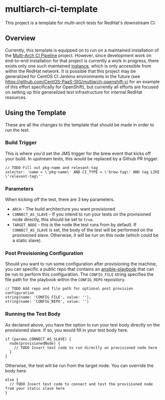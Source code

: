 # multiarch-ci-template
This project is a template for multi-arch tests for RedHat's downstream CI.

## Overview
Currently, this template is equipped on to run on a maintained installation of the [Multi-Arch CI Pipeline](https://github.com/jaypoulz/multiarch-ci-pipeline) project. However, since development work on end-to-end installation for that project is currently a work in progress, there exists only one such maintained [instance](https://multiarch-qe-aos-jenkins.rhev-ci-vms.eng.rdu2.redhat.com), which is only accessible from within the RedHat network. It is possible that this project may be generalized for CentOS CI Jenkins environments in the future (see https://github.com/CentOS-PaaS-SIG/multiarch-openshift-ci for an example of this effort specifically for OpenShift), but currently all efforts are focused on setting up this generalized test infrastructure for internal RedHat resources.

## Using the Template
These are all the changes to the template that should be made in order to run the test.

### Build Trigger
This is where you'd set the JMS trigger for the brew event that kicks off your build. In upstream tests, this would be replaced by a Github PR trigger.
```
// TODO Fill out pkg-name and relevant-tag
selector: 'name = \'pkg-name\' AND CI_TYPE = \'brew-tag\' AND tag LIKE \'relevant-tag\''

```

### Parameters
When kicking off the test, there are 3 key parameters.
- `ARCH` - The build architecture you want provisioned
- `CONNECT_AS_SLAVE` - If you intend to run your tests on the provisioned node directly, this should be set to `true`.
- `TARGET_NODE` - this is the node the test runs from by default. If `CONNECT_AS_SLAVE` is set, the body of the test will be performed on the provisioned slave. Otherwise, it will be run on this node (which could be a static slave).

### Post Provisioning Configuration
Should you want to run some configuration after provisioning the machine, you can specific a public repo that contains an [ansible-playbook](http://docs.ansible.com/ansible/latest/playbooks.html) that can be run to perform this configuration. The `CONFIG_FILE` string specifies the file path for the playbook within the `CONFIG_REPO` repository.
```
// TODO Add repo and file path for optional post provision configuration
string(name: 'CONFIG_FILE', value: ''),
string(name: 'CONFIG_REPO', value: '')
```

### Running the Test Body
As declared above, you have the option to run your test body directly on the provisioned slave. If so, you would fill in your test body here.
```
if (params.CONNECT_AS_SLAVE) {
  node(provisionedNode) {
    // TODO Insert test code to run directly on provisioned node here
  }         
}
```
Otherwise, the test will be run from the target node. You can override the body here.
```
else {
  // TODO Insert test code to connect and test the provisioned node from your static slave here
}
```

